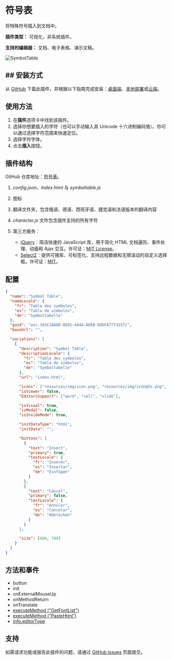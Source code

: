 # 符号表

将特殊符号插入到文档中。

**插件类型：** 可视化，非系统插件。

**支持的编辑器：** 文档、电子表格、演示文稿。

![SymbolTable](/assets/images/plugins/gifs/symbol-table.gif)

## ## 安装方式

从 [GitHub](https://github.com/ONLYOFFICE/sdkjs-plugins/tree/master/symboltable) 下载此插件，并根据以下指南完成安装：[桌面端](../../tutorials/installing/onlyoffice-desktop-editors.md)、[本地部署](../../tutorials/installing/onlyoffice-docs-on-premises.md)或[云端](../../tutorials/installing/onlyoffice-cloud.md)。

## 使用方法

1. 在**插件**选项卡中找到该插件。
2. 选择你想要插入的字符（也可以手动输入其 Unicode 十六进制编码值）。你可以通过选择字符范围来快速定位。
3. 选择字符字体。
4. 点击**插入**按钮。

## 插件结构

GitHub 仓库地址：[符号表](https://github.com/ONLYOFFICE/sdkjs-plugins/tree/master/symboltable)。

1. *config.json*、*index.html* 与 *symboltable.js*

2. 图标

3. 翻译文件夹，包含俄语、德语、西班牙语、捷克语和法语版本的翻译内容

4. *character.js* 文件包含插件支持的所有字符

5. 第三方服务：

   - [jQuery](https://jquery.com)：简洁快速的 JavaScript 库，用于简化 HTML 文档遍历、事件处理、动画和 Ajax 交互。许可证：[MIT License](https://github.com/ONLYOFFICE/sdkjs-plugins/blob/master/symboltable/licenses/jQuery.license)。
   - [Select2](https://select2.org/)：提供可搜索、可标签化、支持远程数据和无限滚动的自定义选择框。许可证：[MIT](https://github.com/ONLYOFFICE/sdkjs-plugins/blob/master/symboltable/licenses/Select2.license)。
  
## 配置

``` json
{
  "name": "Symbol Table",
  "nameLocale": {
    "fr": "Table des symboles",
    "es": "Tabla de símbolos",
    "de": "Symboltabelle"
  },
  "guid": "asc.{03C18A8D-8E01-444A-86EB-EDDFA7773157}",
  "baseUrl": "",

  "variations": [
    {
      "description": "Symbol Table",
      "descriptionLocale": {
        "fr": "Table des symboles",
        "es": "Tabla de símbolos",
        "de": "Symboltabelle"
      },
      "url": "index.html",

      "icons": ["resources/img/icon.png", "resources/img/icon@2x.png", "resources/img/icon2.png", "resources/img/icon2@2x.png"],
      "isViewer": false,
      "EditorsSupport": ["word", "cell", "slide"],

      "isVisual": true,
      "isModal": false,
      "isInsideMode": true,

      "initDataType": "html",
      "initData": "",

      "buttons": [
        {
          "text": "Insert",
          "primary": true,
          "textLocale": {
            "fr": "Insérer",
            "es": "Insertar",
            "de": "Einfügen"
          }
        },
        {
          "text": "Cancel",
          "primary": false,
          "textLocale": {
            "fr": "Annuler",
            "es": "Cancelar",
            "de": "Abbrechen"
          }
        }
      ],

      "size": [600, 700]
    }
  ]
}
```

## 方法和事件

- button
- init
- onExternalMouseUp
- onMethodReturn
- onTranslate
- [executeMethod ("GetFontList")](/docs/plugin-and-macros/interacting-with-editors/text-document-api/Methods/GetFontList.md)
- [executeMethod ("PasteHtml")](/docs/plugin-and-macros/interacting-with-editors/text-document-api/Methods/PasteHtml.md)
- [info.editorType](/docs/plugin-and-macros/interacting-with-editors/overview/how-to-call-commands.md#editorType)

## 支持

如需请求功能或报告此插件的问题，请通过 [GitHub Issues](https://github.com/ONLYOFFICE/onlyoffice.github.io/issues) 页面提交。
